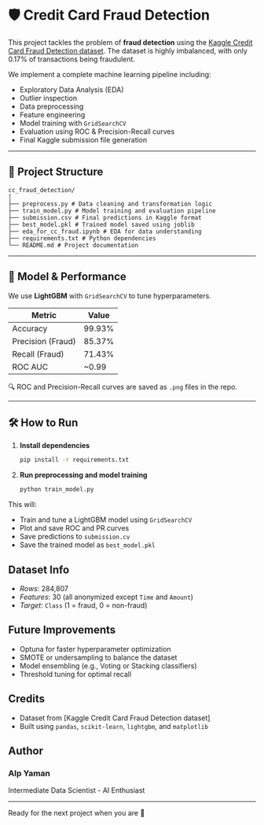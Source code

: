 # 🛡️ Credit Card Fraud Detection

This project tackles the problem of **fraud detection** using the [Kaggle Credit Card Fraud Detection dataset](https://www.kaggle.com/datasets/mlg-ulb/creditcardfraud). The dataset is highly imbalanced, with only 0.17% of transactions being fraudulent.

We implement a complete machine learning pipeline including:
- Exploratory Data Analysis (EDA)
- Outlier inspection
- Data preprocessing
- Feature engineering
- Model training with `GridSearchCV`
- Evaluation using ROC & Precision-Recall curves
- Final Kaggle submission file generation

---

## 📁 Project Structure
```
cc_fraud_detection/
│
├── preprocess.py # Data cleaning and transformation logic
├── train_model.py # Model training and evaluation pipeline
├── submission.csv # Final predictions in Kaggle format
├── best_model.pkl # Trained model saved using joblib
├── eda_for_cc_fraud.ipynb # EDA for data understanding
├── requirements.txt # Python dependencies
└── README.md # Project documentation
```

---

## 🧪 Model & Performance

We use **LightGBM** with `GridSearchCV` to tune hyperparameters.

| Metric     | Value     |
|------------|-----------|
| Accuracy   | 99.93%    |
| Precision (Fraud) | 85.37% |
| Recall (Fraud)    | 71.43% |
| ROC AUC    | ~0.99     |

🔍 ROC and Precision-Recall curves are saved as `.png` files in the repo.

---

## 🛠️ How to Run

1. **Install dependencies**
   ```bash
   pip install -r requirements.txt
2. **Run preprocessing and model training**
   ```bash
   python train_model.py
This will:
- Train and tune a LightGBM model using `GridSearchCV`
- Plot and save ROC and PR curves
- Save predictions to `submission.cv`
- Save the trained model as `best_model.pkl`

## Dataset Info
- *Rows*: 284,807
- *Features*: 30 (all anonymized except `Time` and `Amount`)
- *Target*: `Class` (1 = fraud, 0 = non-fraud)

## Future Improvements
- Optuna for faster hyperparameter optimization
- SMOTE or undersampling to balance the dataset
- Model ensembling (e.g., Voting or Stacking classifiers)
- Threshold tuning for optimal recall

## Credits
- Dataset from [Kaggle Credit Card Fraud Detection dataset]
- Built using `pandas`, `scikit-learn`, `lightgbm`, and `matplotlib`

## Author
### **Alp Yaman**
Intermediate Data Scientist - AI Enthusiast

---
Ready for the next project when you are 🚀

